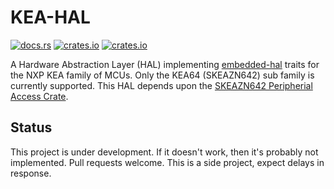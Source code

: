 # KEA-HAL

[![docs.rs](https://docs.rs/kea-hal/badge.svg)](https://docs.rs/kea-hal)
[![crates.io](https://img.shields.io/crates/v/kea-hal.svg)](https://crates.io/crates/kea-hal)
[![crates.io](https://img.shields.io/crates/d/kea-hal.svg)](https://crates.io/crates/kea-hal)

A Hardware Abstraction Layer (HAL) implementing
[embedded-hal](https://github.com/rust-embedded/embedded-hal) traits
for the NXP KEA family of MCUs. Only the KEA64 (SKEAZN642) sub family is currently supported. This HAL depends upon the
[SKEAZN642 Peripherial Access Crate](https://github.com/wcpannell/SKEAZN642).

## Status

This project is under development. If it doesn't work, then it's probably not
implemented. Pull requests welcome. This is a side project, expect delays in
response.

